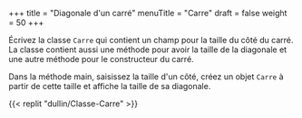 +++
title = "Diagonale d'un carré"
menuTitle = "Carre"
draft = false
weight = 50
+++

Écrivez la classe `Carre` qui contient un champ pour la taille du côté du carré. La classe contient aussi une méthode pour avoir la taille de la diagonale et une autre méthode pour le constructeur du carré.

Dans la méthode main, saisissez la taille d'un côté, créez un objet `Carre` à partir de cette taille et affiche la taille de sa diagonale.

{{< replit "dullin/Classe-Carre" >}}